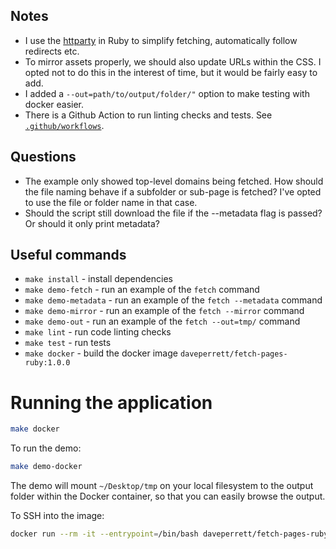 ## Notes

- I use the [httparty](https://github.com/jnunemaker/httparty) in Ruby to simplify fetching, automatically follow redirects etc.
- To mirror assets properly, we should also update URLs within the CSS. I opted not to do this in the interest of time, but it would be fairly easy to add.
- I added a `--out=path/to/output/folder/"` option to make testing with docker easier.
- There is a Github Action to run linting checks and tests. See [`.github/workflows`](https://github.com/recurser/fetch-pages/tree/main/.github/workflows).


## Questions

- The example only showed top-level domains being fetched. How should the file naming behave if a subfolder or sub-page is fetched? I've opted to use the file or folder name in that case.
- Should the script still download the file if the --metadata flag is passed? Or should it only print metadata?


## Useful commands

- `make install` - install dependencies
- `make demo-fetch` - run an example of the `fetch` command
- `make demo-metadata` - run an example of the `fetch --metadata` command
- `make demo-mirror` - run an example of the `fetch --mirror` command
- `make demo-out` - run an example of the `fetch --out=tmp/` command
- `make lint` - run code linting checks
- `make test` - run tests
- `make docker` - build the docker image `daveperrett/fetch-pages-ruby:1.0.0`


# Running the application

```bash
make docker
```

To run the demo:

```bash
make demo-docker
```

The demo will mount `~/Desktop/tmp` on your local filesystem to the output folder within the Docker container, so that you can easily browse the output.

To SSH into the image:

```bash
docker run --rm -it --entrypoint=/bin/bash daveperrett/fetch-pages-ruby:1.0.0
```

